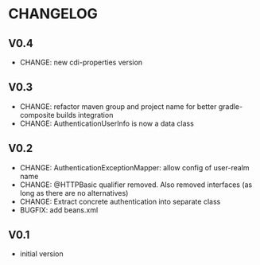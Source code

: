 # CHANGELOG

## V0.4
* CHANGE: new cdi-properties version

## V0.3
* CHANGE: refactor maven group and project name for better gradle-composite builds integration
* CHANGE: AuthenticationUserInfo is now a data class

## V0.2
* CHANGE: AuthenticationExceptionMapper: allow config of user-realm name
* CHANGE: @HTTPBasic qualifier removed. Also removed interfaces (as long as there are no alternatives)
* CHANGE: Extract concrete authentication into separate class
* BUGFIX: add beans.xml

## V0.1
* initial version